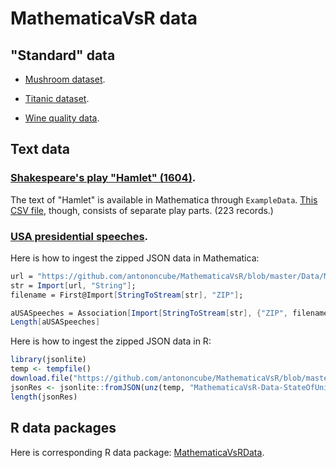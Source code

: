 # MathematicaVsR data

## "Standard" data
   
- [Mushroom dataset](./MathematicaVsR-Data-Mushroom.csv).

- [Titanic dataset](./MathematicaVsR-Data-Titanic.csv).

- [Wine quality data](./MathematicaVsR-Data-WineQuality.csv). 

## Text data

### [Shakespeare's play "Hamlet" (1604)](./MathematicaVsR-Data-Hamlet.csv).

The text of "Hamlet" is available in Mathematica through `ExampleData`. 
[This CSV file](./MathematicaVsR-Data-Hamlet.csv), 
though, consists of separate play parts. (223 records.)  
   
### [USA presidential speeches](./MathematicaVsR-Data-StateOfUnionSpeeches.JSON.zip).
  
Here is how to ingest the zipped JSON data in Mathematica:

```mathematica
url = "https://github.com/antononcube/MathematicaVsR/blob/master/Data/MathematicaVsR-Data-StateOfUnionSpeeches.JSON.zip?raw=true";
str = Import[url, "String"];
filename = First@Import[StringToStream[str], "ZIP"];

aUSASpeeches = Association[Import[StringToStream[str], {"ZIP", filename, "JSON"}]];
Length[aUSASpeeches]
```
   
Here is how to ingest the zipped JSON data in R:

```r
library(jsonlite)
temp <- tempfile()
download.file("https://github.com/antononcube/MathematicaVsR/blob/master/Data/MathematicaVsR-Data-StateOfUnionSpeeches.JSON.zip?raw=true",temp)
jsonRes <- jsonlite::fromJSON(unz(temp, "MathematicaVsR-Data-StateOfUnionSpeeches.JSON"))
length(jsonRes)
```

## R data packages

Here is corresponding R data package: 
[MathematicaVsRData](https://github.com/antononcube/R-packages/tree/master/MathematicaVsRData).  